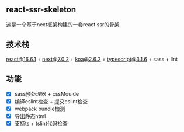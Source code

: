 ## react-ssr-skeleton

这是一个基于next框架构建的一套react ssr的骨架

## 技术栈

react@16.6.1 + next@7.0.2 + koa@2.6.2 + typescript@3.1.6 + sass + lint

## 功能

- [x] sass预处理器 + cssMoulde
- [x] 编译eslint检查 + 提交eslint检查
- [x] webpack bundle检测
- [x] 导出静态html
- [x] 支持ts + tslint代码检查
